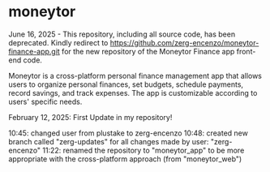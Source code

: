 # moneytor
June 16, 2025 - This repository, including all source code, has been deprecated. Kindly redirect to https://github.com/zerg-encenzo/moneytor-finance-app.git for the new repository of the Moneytor Finance app front-end code.

Moneytor is a cross-platform personal finance management app that allows users to organize personal finances, set budgets, schedule payments, record savings, and track expenses. The app is customizable according to users' specific needs.

February 12, 2025:
First Update in my repository!

10:45: changed user from plustake to zerg-encenzo
10:48: created new branch called "zerg-updates" for all changes made by user: "zerg-encenzo"
11:22: renamed the repository to "moneytor_app" to be more appropriate with the cross-platform approach (from "moneytor_web")
